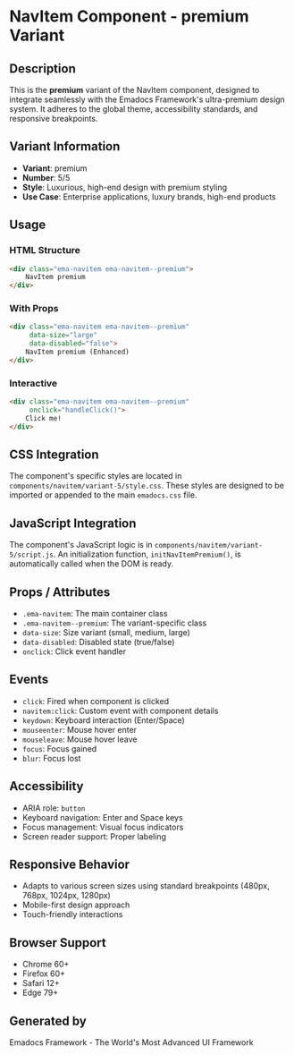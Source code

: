 # NavItem Component - premium Variant

## Description
This is the **premium** variant of the NavItem component, designed to integrate seamlessly with the Emadocs Framework's ultra-premium design system. It adheres to the global theme, accessibility standards, and responsive breakpoints.

## Variant Information
- **Variant**: premium
- **Number**: 5/5
- **Style**: Luxurious, high-end design with premium styling
- **Use Case**: Enterprise applications, luxury brands, high-end products

## Usage

### HTML Structure
```html
<div class="ema-navitem ema-navitem--premium">
    NavItem premium
</div>
```

### With Props
```html
<div class="ema-navitem ema-navitem--premium" 
     data-size="large" 
     data-disabled="false">
    NavItem premium (Enhanced)
</div>
```

### Interactive
```html
<div class="ema-navitem ema-navitem--premium" 
     onclick="handleClick()">
    Click me!
</div>
```

## CSS Integration
The component's specific styles are located in `components/navitem/variant-5/style.css`. These styles are designed to be imported or appended to the main `emadocs.css` file.

## JavaScript Integration
The component's JavaScript logic is in `components/navitem/variant-5/script.js`. An initialization function, `initNavItemPremium()`, is automatically called when the DOM is ready.

## Props / Attributes
- `.ema-navitem`: The main container class
- `.ema-navitem--premium`: The variant-specific class
- `data-size`: Size variant (small, medium, large)
- `data-disabled`: Disabled state (true/false)
- `onclick`: Click event handler

## Events
- `click`: Fired when component is clicked
- `navitem:click`: Custom event with component details
- `keydown`: Keyboard interaction (Enter/Space)
- `mouseenter`: Mouse hover enter
- `mouseleave`: Mouse hover leave
- `focus`: Focus gained
- `blur`: Focus lost

## Accessibility
- ARIA role: `button`
- Keyboard navigation: Enter and Space keys
- Focus management: Visual focus indicators
- Screen reader support: Proper labeling

## Responsive Behavior
- Adapts to various screen sizes using standard breakpoints (480px, 768px, 1024px, 1280px)
- Mobile-first design approach
- Touch-friendly interactions

## Browser Support
- Chrome 60+
- Firefox 60+
- Safari 12+
- Edge 79+

## Generated by
Emadocs Framework - The World's Most Advanced UI Framework
